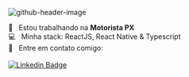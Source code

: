 ![github-header-image](https://user-images.githubusercontent.com/40497345/170408258-a106fda4-9a82-48b8-a81d-e401013166e5.png)

 💼  &nbsp; Estou trabalhando na **Motorista PX**
 <br/> :computer: &nbsp; Minha stack: ReactJS, React Native & Typescript
 <br/> :email: &nbsp; Entre em contato comigo:
 <br/> 
 <br/> 
[![Linkedin Badge](https://img.shields.io/badge/-AndressaGaspar-blue?style=flat-square&logo=Linkedin&logoColor=white&link=https://www.linkedin.com/in/tgmarinho/)](https://www.linkedin.com/in/andressa-gaspar-252079149/) 
